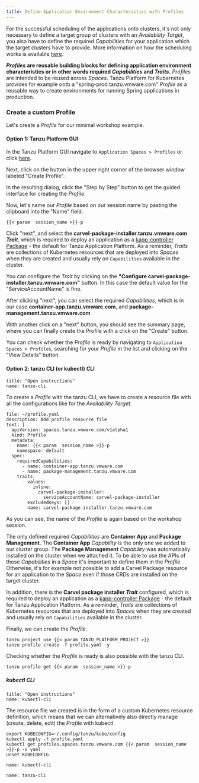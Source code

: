 ```yaml
---
title: Define Application Environment Characteristics with Profiles
---
```


For the successful scheduling of the applications onto clusters, it's not only necessary to define a target group of clusters with an *Availability Target*, you also have to define the required *Capabilities* for your application which the target clusters have to provide. 
More information on how the scheduling works is available [here](https://docs.vmware.com/en/VMware-Tanzu-Platform/services/create-manage-apps-tanzu-platform-k8s/concepts-about-spaces.html#space-scheduling-4).

***Profiles* are reusable building blocks for defining application environment characteristics or in other words required *Capabilities* and *Traits*.** 
*Profiles* are intended to be reused across *Spaces*. Tanzu Platform for Kubernetes provides for example ootb a "spring-prod.tanzu.vmware.com" *Profile* as a reusable way to create environments for running Spring applications in production. 

### Create a custom Profile

Let's create a *Profile* for our minimal workshop example.

#### Option 1: Tanzu Platform GUI
In the Tanzu Platform GUI navigate to `Application Spaces > Profiles` or click [here](https://www.mgmt.cloud.vmware.com/hub/application-engine/profiles/profiles).

Next, click on the button in the upper right corner of the browser window labeled "Create Profile".

In the resulting dialog, click the "Step by Step" button to get the guided interface for creating the *Profile*.

Now, let's name our *Profile* based on our session name by pasting the clipboard into the "Name" field.
```copy
{{< param  session_name >}}-p
```

Click "next", and select the **carvel-package-installer.tanzu.vmware.com *Trait***, which is required to deploy an application as a [kapp-controller Package](https://carvel.dev/kapp-controller/docs/v0.50.x/packaging/#overview) - the default for Tanzu Application Platform.
As a reminder, *Traits* are collections of Kubernetes resources that are deployed into *Spaces* when they are created and usually rely on `Capabilities` available in the cluster. 

You can configure the *Trait* by clicking on the **"Configure carvel-package-installer.tanzu.vmware.com"** button. In this case the default value for the "ServiceAccountName" is fine.

After clicking "next", you can select the required *Capabilities*, which is in our case **container-app.tanzu.vmware.com**, and **package-management.tanzu.vmware.com**

With another click on a "next" button, you should see the summary page, where you can finally create the Profile with a click on the "Create" button.

You can check whether the *Profile* is ready by navigating to `Application Spaces > Profiles`, searching for your *Profile* in the list and clicking on the "View Details" button.

#### Option 2: tanzu CLI (or kubectl) CLI
```section:begin
title: "Open instructions"
name: tanzu-cli
```

To create a *Profile* with the tanzu CLI, we have to create a resource file with all the configurations like for the *Availability Target*.
```editor:append-lines-to-file
file: ~/profile.yaml
description: Add profile resource file
text: |
  apiVersion: spaces.tanzu.vmware.com/v1alpha1
  kind: Profile
  metadata:
    name: {{< param  session_name >}}-p
    namespace: default
  spec:
    requiredCapabilities:
      - name: container-app.tanzu.vmware.com
      - name: package-management.tanzu.vmware.com
    traits:
      - values:
          inline:
            carvel-package-installer:
              serviceAccountName: carvel-package-installer
        excludedKeys: []
        name: carvel-package-installer.tanzu.vmware.com
```
As you can see, the name of the *Profile* is again based on the workshop session.


The only defined required *Capabilities* are **Container App** and **Package Management**. The **Container App** *Capability* is the only one we added to our cluster group. The **Package Management** *Capability* was automatically installed on the cluster when we attached it. To be able to use the APIs of those *Capabilities* in a *Space* it's important to define them in the *Profile*. Otherwise, it's for example not possible to add a Carvel Package resource for an application to the *Space* even if those CRDs are installed on the target cluster.

In addition, there is the **Carvel package installer *Trait*** configured, which is required to deploy an application as a [kapp-controller Package](https://carvel.dev/kapp-controller/docs/v0.50.x/packaging/#overview) - the default for Tanzu Application Platform.
As a reminder, *Traits* are collections of Kubernetes resources that are deployed into *Spaces* when they are created and usually rely on `Capabilities` available in the cluster. 

Finally, we can create the *Profile*.
```execute
tanzu project use {{< param TANZU_PLATFORM_PROJECT >}}
tanzu profile create -f profile.yaml -y
```

Checking whether the *Profile* is ready is also possible with the tanzu CLI.
```execute
tanzu profile get {{< param  session_name >}}-p
```

##### kubectl CLI
```section:begin
title: "Open instructions"
name: kubectl-cli
```
The resource file we created is in the form of a custom Kubernetes resource definition, which means that we can alternatively also directly manage (create, delete, edit) the *Profile* with kubectl.
```
export KUBECONFIG=~/.config/tanzu/kube/config
kubectl apply -f profile.yaml
kubectl get profiles.spaces.tanzu.vmware.com {{< param  session_name >}}-p -o yaml
unset KUBECONFIG  
```
```section:end
name: kubectl-cli
```
```section:end
name: tanzu-cli
```